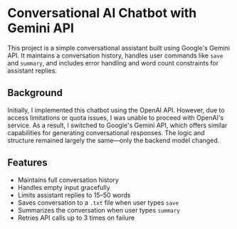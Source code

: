# Conversational AI Chatbot with Gemini API

This project is a simple conversational assistant built using Google's Gemini API. It maintains a conversation history, handles user commands like `save` and `summary`, and includes error handling and word count constraints for assistant replies.

## Background

Initially, I implemented this chatbot using the OpenAI API. However, due to access limitations or quota issues, I was unable to proceed with OpenAI's service. As a result, I switched to Google's Gemini API, which offers similar capabilities for generating conversational responses. The logic and structure remained largely the same—only the backend model changed.

## Features

- Maintains full conversation history
- Handles empty input gracefully
- Limits assistant replies to 15–50 words
- Saves conversation to a `.txt` file when user types `save`
- Summarizes the conversation when user types `summary`
- Retries API calls up to 3 times on failure

